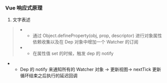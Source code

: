 ### Vue 响应式原理
1. 文字表述
> * - 通过 Object.defineProperty(obj, prop, descriptor) 进行对象属性依赖收集以及在 Dep 对象中增加一个 Watcher 的订阅
> * - 在属性值 set 的时候，触发 dep 的 notify 
* - Dep 的 notify 来通知所有的 Watcher 对象 ->  更新视图->  nextTick 更新循环结束之后执行的延迟回调
